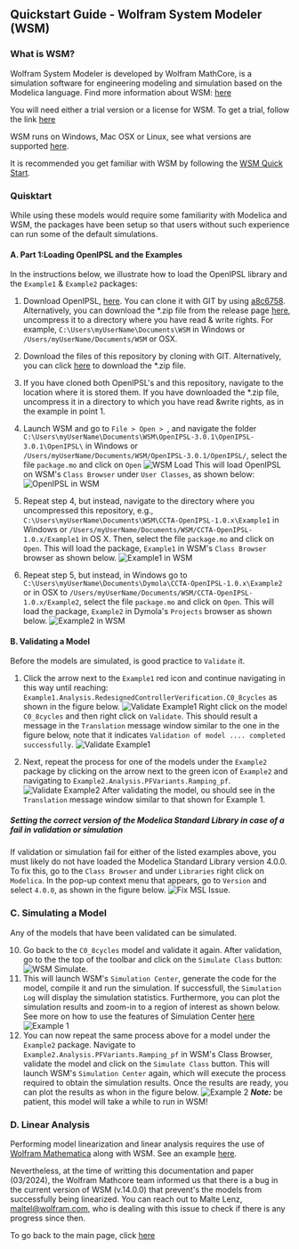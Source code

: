 ## Quickstart Guide - Wolfram System Modeler (WSM)

### What is WSM?
Wolfram System Modeler is developed by Wolfram MathCore, is a simulation software for engineering modeling and simulation based on the Modelica language. Find more information about WSM: [here](https://www.wolfram.com/system-modeler/)

You will need either a trial version or a license for WSM. To get a trial, follow the link [here](https://www.wolfram.com/system-modeler/trial/)

WSM runs on Windows, Mac OSX or Linux, see what versions are supported [here](https://www.wolfram.com/system-modeler/system-requirements/).

It is recommended you get familiar with WSM by following the [WSM Quick Start](https://www.wolfram.com/wolfram-u/courses/modeling-simulation/system-modeler-quick-start-wsm001/).

### Quisktart

While using these models would require some familiarity with Modelica and WSM, the packages have been setup so that users without such experience can run some of the default simulations.

#### A. Part 1:Loading OpenIPSL and the Examples
In the instructions below, we illustrate how to load the OpenIPSL library and the `Example1` & `Example2` packages:
  1. Download OpenIPSL, [here](https://github.com/OpenIPSL/OpenIPSL/). You can clone it with GIT by using [a8c6758](https://github.com/OpenIPSL/OpenIPSL/commit/a8c6758fffa7bd23f925063e9aa075f271ac71ee). Alternatively, you can download the *.zip file from the release page [here](https://github.com/OpenIPSL/OpenIPSL/releases/tag/v3.0.1), uncompress it to a directory where you have read & write rights. For example, `C:\Users\myUserName\Documents\WSM` in Windows or  `/Users/myUserName/Documents/WSM` or OSX.
  2. Download the files of this repository by cloning with GIT. Alternatively, you can click [here](https://github.com/ALSETLab/CCTA-OpenIPSL/archive/refs/tags/v1.0.3.zip) to download the *.zip file.
  3. If you have cloned both OpenIPSL's and this repository, navigate to the location where it is stored them. If you have downloaded the *.zip file, uncompress it in a directory to which you have read &write rights, as in the example in point 1.
  4. Launch WSM and go to `File > Open > `, and navigate the folder `C:\Users\myUserName\Documents\WSM\OpenIPSL-3.0.1\OpenIPSL-3.0.1\OpenIPSL\` in Windows or `/Users/myUserName/Documents/WSM/OpenIPSL-3.0.1/OpenIPSL/`, select the file `package.mo` and click on `Open`
   ![WSM Load](../Assets/img/wsm/wsm_01_openipsl.png)
   This will load OpenIPSL on WSM's `Class Browser` under `User Classes`, as shown below:
   ![OpenIPSL in WSM](../Assets/img/wsm/wsm_01_openipsl_classbrwsr.png)
   
  5. Repeat step 4, but instead, navigate to the directory where you uncompressed this repository, e.g., `C:\Users\myUserName\Documents\WSM\CCTA-OpenIPSL-1.0.x\Example1` in Windows or `/Users/myUserName/Documents/WSM/CCTA-OpenIPSL-1.0.x/Example1` in OS X. Then, select the file `package.mo` and click on `Open`. This will load the package, `Example1` in WSM's `Class Browser` browser as shown below.
  ![Example1 in WSM](../Assets/img/wsm/wsm_02_example1_user_classes.png)
  6. Repeat step 5, but instead, in Windows go to `C:\Users\myUserName\Documents\Dymola\CCTA-OpenIPSL-1.0.x\Example2` or in OSX to `/Users/myUserName/Documents/WSM/CCTA-OpenIPSL-1.0.x/Example2`, select the file `package.mo` and click on `Open`. This will load the package, `Example2` in Dymola's `Projects` browser as shown below.
     ![Example2 in WSM](../Assets/img/wsm/wsm_04_wsmuserclasses.png)

#### B. Validating a Model
Before the models are simulated, is good practice to `Validate` it.

  1. Click the arrow next to the `Example1` red icon and continue navigating in this way until reaching: `Example1.Analysis.RedesignedControllerVerification.C0_8cycles` as shown in the figure below. 
  ![Validate Example1](../Assets/img/wsm/wsm_05_example1_model.png)
  Right click on the model `C0_8cycles` and then right click on `Validate`. This should result a message in the `Translation` message window similar to the one in the figure below, note that it indicates `Validation of model .... completed successfully`.
    ![Validate Example1](../Assets/img/wsm/wsm_06_example1_validate.png)

  2. Next, repeat the process for one of the models under the `Example2` package by clicking on the arrow next to the green icon of `Example2` and navigating to `Example2.Analysis.PFVariants.Ramping_pf`.
  ![Validate Example2](../Assets/img/wsm/wsm_08_example2_model.png)
  After validating the model, ou should see in the `Translation` message window similar to that shown for Example 1.

##### Setting the correct version of the Modelica Standard Library in case of a fail in validation or simulation
If validation or simulation fail for either of the listed examples above, you must likely do not have loaded the Modelica Standard Library version 4.0.0. To fix this, go to the `Class Browser` and under `Libraries` right click on `Modelica`. In the pop-up context menu that appears, go to `Version` and select `4.0.0`, as shown in the figure below.
  ![Fix MSL Issue](../Assets/img/wsm/wsm_msl_v4.png).

### C. Simulating a Model
Any of the models that have been validated can be simulated. 
  
  10. Go back to the `C0_8cycles` model and validate it again. After validation, go to the the top of the toolbar and click on the `Simulate Class` button:
  ![WSM Simulate](../Assets/img/wsm/wsm_11_simulate.png).
  10. This will launch WSM's `Simulation Center`, generate the code for the model, compile it and run the simulation. If successfull, the `Simulation Log` will display the simulation statistics. Furthermore, you can plot the simulation results and zoom-in to a region of interest as shown below. See more on how to use the features of Simulation Center [here](https://reference.wolfram.com/system-modeler/U.serGuide/SimulationCenter.html)
    ![Example 1](../Assets/img/wsm/wsm_07_example1_result.png)
  11. You can now repeat the same process above for a model under the `Example2` package. Navigate to `Example2.Analysis.PFVariants.Ramping_pf` in WSM's Class Browser, validate the model and click on the `Simulate Class` button. This will launch WSM's `Simulation Center` again, which will execute the process required to obtain the simulation results. Once the results are ready, you can plot the results as whon in the figure below.
  ![Example 2](../Assets/img/wsm/wsm_09_example2_simulate.png)
  ***Note:*** be patient, this model will take a while to run in WSM!

### D. Linear Analysis
Performing model linearization and linear analysis requires the use of [Wolfram Mathematica](https://www.wolfram.com/mathematica/) along with WSM. See an example [here](https://reference.wolfram.com/language/ref/SystemModelLinearize.html).

Nevertheless, at the time of writting this documentation and paper (03/2024), the Wolfram Mathcore team informed us that there is a bug in the current version of WSM (v.14.0.0) that prevent's the models from successfully being linearized. You can reach out to Malte Lenz, maltel@wolfram.com, who is dealing with this issue to check if there is any progress since then.

To go back to the main page, click [here](../README.md)